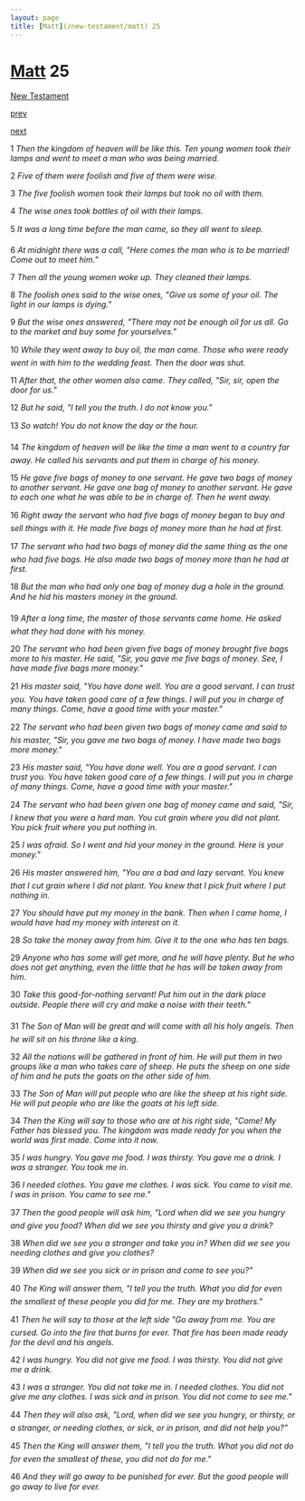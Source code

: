 ```yaml
---
layout: page
title: [Matt](/new-testament/matt) 25
---
```


# [Matt](/new-testament/matt) 25

[New Testament](/new-testament)


[prev](/new-testament/matt/matt-24.html)


[next](/new-testament/matt/matt-26.html)

1 _Then the kingdom of heaven will be like this. Ten young women took their lamps and went to meet a man who was being married._

2 _Five of them were foolish and five of them were wise._

3 _The five foolish women took their lamps but took no oil with them._

4 _The wise ones took bottles of oil with their lamps._

5 _It was a long time before the man came, so they all went to sleep._

6 _At midnight there was a call, "Here comes the man who is to be married! Come out to meet him."_

7 _Then all the young women woke up. They cleaned their lamps._

8 _The foolish ones said to the wise ones, "Give us some of your oil. The light in our lamps is dying."_

9 _But the wise ones answered, "There may not be enough oil for us all. Go to the market and buy some for yourselves."_

10 _While they went away to buy oil, the man came. Those who were ready went in with him to the wedding feast. Then the door was shut._

11 _After that, the other women also came. They called, "Sir, sir, open the door for us."_

12 _But he said, "I tell you the truth. I do not know you."_

13 _So watch! You do not know the day or the hour._

14 _The kingdom of heaven will be like the time a man went to a country far away. He called his servants and put them in charge of his money._

15 _He gave five bags of money to one servant. He gave two bags of money to another servant. He gave one bag of money to another servant. He gave to each one what he was able to be in charge of. Then he went away._

16 _Right away the servant who had five bags of money began to buy and sell things with it.  He made five bags of money more than he had at first._

17 _The servant who had two bags of money did the same thing as the one who had five bags. He also made two bags of money more than he had at first._

18 _But the man who had only one bag of money dug a hole in the ground. And he hid his masters money in the ground._

19 _After a long time, the master of those servants came home. He asked what they had done with his money._

20 _The servant who had been given five bags of money brought five bags more to his master.  He said, "Sir, you gave me five bags of money. See, I have made five bags more money."_

21 _His master said, "You have done well. You are a good servant. I can trust you. You have taken good care of a few things. I will put you in charge of many things. Come, have a good time with your master."_

22 _The servant who had been given two bags of money came and said to his master, "Sir,  you gave me two bags of money. I have made two bags more money."_

23 _His master said, "You have done well. You are a good servant. I can trust you. You have taken good care of a few things. I will put you in charge of many things. Come, have a good time with your master."_

24 _The servant who had been given one bag of money came and said, "Sir, I knew that you were a hard man. You cut grain where you did not plant. You pick fruit where you put nothing in._

25 _I was afraid. So I went and hid your money in the ground. Here is your money."_

26 _His master answered him, "You are a bad and lazy servant. You knew that I cut grain where I did not plant. You knew that I pick fruit where I put nothing in._

27 _You should have put my money in the bank. Then when I came home, I would have had my money with interest on it._

28 _So take the money away from him. Give it to the one who has ten bags._

29 _Anyone who has some will get more, and he will have plenty. But he who does not get anything, even the little that he has will be taken away from him._

30 _Take this good-for-nothing servant! Put him out in the dark place outside. People there will cry and make a noise with their teeth." _

31 _The Son of Man will be great and will come with all his holy angels. Then he will sit on his throne like a king._

32 _All the nations will be gathered in front of him. He will put them in two groups like a man who takes care of sheep. He puts the sheep on one side of him and he puts the goats on the other side of him._

33 _The Son of Man will put people who are like the sheep at his right side. He will put people who are like the goats at his left side._

34 _Then the King will say to those who are at his right side, "Come! My Father has blessed you. The kingdom was made ready for you when the world was first made. Come into it now._

35 _I was hungry. You gave me food. I was thirsty. You gave me a drink. I was a stranger.  You took me in._

36 _I needed clothes. You gave me clothes. I was sick. You came to visit me. I was in prison.  You came to see me."_

37 _Then the good people will ask him, "Lord when did we see you hungry and give you food? When did we see you thirsty and give you a drink?_

38 _When did we see you a stranger and take you in? When did we see you needing clothes and give you clothes?_

39 _When did we see you sick or in prison and come to see you?"_

40 _The King will answer them, "I tell you the truth. What you did for even the smallest of these people you did for me. They are my brothers."_

41 _Then he will say to those at the left side "Go away from me. You are cursed. Go into the fire that burns for ever. That fire has been made ready for the devil and his angels._

42 _I was hungry. You did not give me food. I was thirsty. You did not give me a drink._

43 _I was a stranger. You did not take me in. I needed clothes. You did not give me any clothes. I was sick and in prison. You did not come to see me."_

44 _Then they will also ask, "Lord, when did we see you hungry, or thirsty, or a stranger, or needing clothes, or sick, or in prison, and did not help you?"_

45 _Then the King will answer them, "I tell you the truth. What you did not do for even the smallest of these, you did not do for me."_

46 _And they will go away to be punished for ever. But the good people will go away to live for ever._

